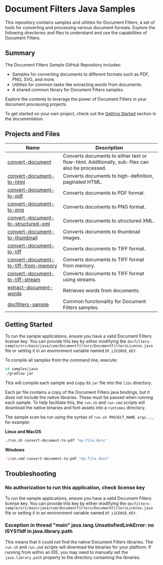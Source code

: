# Document Filters Java Samples

This repository contains samples and utilities for Document Filters, a set of
tools for converting and processing various document formats. Explore the
following directories and files to understand and use the capabilities of
Document Filters.

## Summary

The Document Filters Sample GitHub Repository includes:

- Samples for converting documents to different formats such as PDF, PNG, SVG,
  and more.
- Utilities for common tasks like extracting words from documents.
- A shared common library for Document Filters samples.

Explore the contents to leverage the power of Document Filters in your document
processing projects.

To get started on your own project, check out the [Getting
Started](https://docs.hyland.com/DocumentFilters/en_US/Print/getting_started_with_document_filters/create_a_java_api_application.html)
section in the documentation.

## Projects and Files

| Name                                                                           | Description                                                                                    |
| ------------------------------------------------------------------------------ | ---------------------------------------------------------------------------------------------- |
| [convert-document](./convert-document)                                         | Converts documents to either text or flow-html. Additionally, sub-files can also be processed. |
| [convert-document-to-html](./convert-document-to-html)                         | Converts documents to high-definition, paginated HTML.                                         |
| [convert-document-to-pdf](./convert-document-to-pdf)                           | Converts documents to PDF format.                                                              |
| [convert-document-to-png](./convert-document-to-png)                           | Converts documents to PNG format.                                                              |
| [convert-document-to-structured-xml](./convert-document-to-structured-xml)     | Converts documents to structured XML.                                                          |
| [convert-document-to-thumbnail](./convert-document-to-thumbnail)               | Converts documents to thumbnail images.                                                        |
| [convert-document-to-tiff](./convert-document-to-tiff)                         | Converts documents to TIFF format.                                                             |
| [convert-document-to-tiff-from-memory](./convert-document-to-tiff-from-memory) | Converts documents to TIFF format from memory.                                                 |
| [convert-document-to-tiff-stream](./convert-document-to-tiff-stream)           | Converts documents to TIFF format using streams.                                               |
| [extract-document-words](./extract-document-words)                             | Retrieves words from documents.                                                                |
| [docfilters-sample](./docfilters-sample)                                       | Common functionality for Document Filters samples.                                             |

## Getting Started

To run the sample applications, ensure you have a valid Document Filters license
key. You can provide this key by either modifying the
`docfilters-sample/src/main/java/com/documentfilters/DocumentFiltersLicense.java`
file or setting it in an environment variable named `DF_LICENSE_KEY`.

To compile all samples from the command line, execute:

```bash
cd samples/java
./gradlew jar
```

This will compile each sample and copy its `jar` file into the `libs` directory.

Each jar file contains a copy of the Document Filters java bindings, but it does
not include the native libraries. These must be passed when running each sample.
To help facilitate this, the `run.sh` and `run.cmd` scripts will download the
native binaries and font assets into a `runtimes` directory.

The sample scan be run using the syntax of `run.sh PROJECT_NAME args...`, for example:

**Linux and MacOS**

```bash
./run.sh convert-document-to-pdf "my-file.docx"
```

**Windows**

```bash
.\run.cmd convert-document-to-pdf "my-file.docx"
```

## Troubleshooting

### No authorization to run this application, check license key

To run the sample applications, ensure you have a valid Document Filters license
key. You can provide this key by either modifying the
`docfilters-sample/src/main/java/com/documentfilters/DocumentFiltersLicense.java`
file or setting it in an environment variable named `DF_LICENSE_KEY`.

### Exception in thread "main" java.lang.UnsatisfiedLinkError: no ISYS11df in java.library.path

This means that it could not find the native Document Filters libraries. The
`run.sh` and `run.cmd` scripts will download the binaries for your platform. If
running from within an IDE, you may need to manually set the `java.library.path`
property to the directory containing the libraries.
